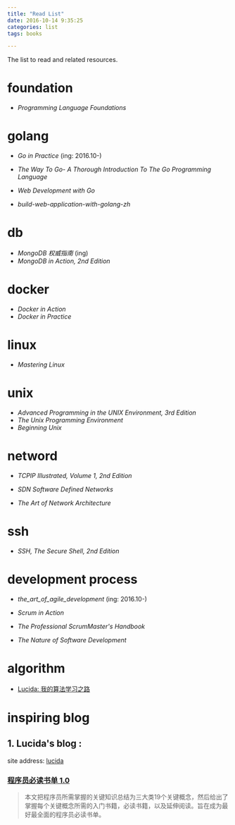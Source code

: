 ```yaml
---
title: "Read List"
date: 2016-10-14 9:35:25
categories: list
tags: books

---
```


The list to read and related resources.

<!--more-->

# foundation
- *Programming Language Foundations*


# golang

- *Go in Practice* (ing: 2016.10-)
- *The Way To Go- A Thorough Introduction To The Go Programming Language*

- *Web Development with Go*
- *build-web-application-with-golang-zh*

# db

- *MongoDB 权威指南* (ing)
- *MongoDB in Action, 2nd Edition*

# docker

- *Docker in Action*
- *Docker in Practice*

# linux

- *Mastering Linux*

# unix

- *Advanced Programming in the UNIX Environment, 3rd Edition*
- *The Unix Programming Environment*
- *Beginning Unix*


# netword

- *TCPIP Illustrated, Volume 1, 2nd Edition*

- *SDN Software Defined Networks*

- *The Art of Network Architecture*

# ssh

- *SSH, The Secure Shell, 2nd Edition*

# development process

- *the_art_of_agile_development* (ing: 2016.10-)

- *Scrum in Action*
- *The Professional ScrumMaster's Handbook*

- *The Nature of Software Development*


# algorithm

- [Lucida: 我的算法学习之路](http://lucida.me/blog/on-learning-algorithms)

# inspiring blog

## 1. Lucida's blog : 
site address: [lucida](http://lucida.me)


### [程序员必读书单 1.0](http://lucida.me/blog/developer-reading-list)
> 本文把程序员所需掌握的关键知识总结为三大类19个关键概念，然后给出了掌握每个关键概念所需的入门书籍，必读书籍，以及延伸阅读。旨在成为最好最全面的程序员必读书单。
